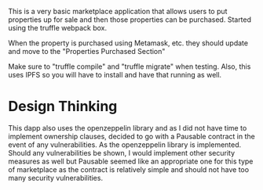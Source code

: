 This is a very basic marketplace application that allows users to put properties up for sale and then those properties can be purchased. Started using the truffle webpack box.

When the property is purchased using Metamask, etc. they should update and move to the "Properties Purchased Section"

Make sure to "truffle compile" and "truffle migrate" when testing. Also, this uses IPFS so you will have to install and have that running as well.

# Design Thinking
This dapp also uses the openzeppelin library and as I did not have time to implement ownership clauses, decided to go with a Pausable contract in the event of any vulnerabilities. As the openzeppelin library is implemented. Should any vulnerabilities be shown, I would implement other security measures as well but Pausable seemed like an appropriate one for this type of marketplace as the contract is relatively simple and should not have too many security vulnerabilities.
